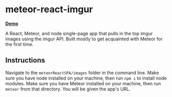 # meteor-react-imgur

**[Demo](https://meteor-react-imgur.herokuapp.com)**

A React, Meteor, and node single-page app that pulls in the top imgur images using the imgur API. Built mostly to get acquainted with Meteor for the first time.

## Instructions

Navigate to the `meteorReactSPA/images` folder in the command line. Make sure you have node installed on your machine, then run `npm i` to install node modules. Make sure you have Meteor installed on your machine, then run `meteor` from that directory. You will be given the app's URL.
